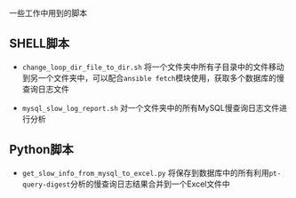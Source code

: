 一些工作中用到的脚本

## SHELL脚本
* `change_loop_dir_file_to_dir.sh`
将一个文件夹中所有子目录中的文件移动到另一个文件夹中，可以配合`ansible fetch`模块使用，获取多个数据库的慢查询日志文件

* `mysql_slow_log_report.sh`
对一个文件夹中的所有MySQL慢查询日志文件进行分析

## Python脚本
* `get_slow_info_from_mysql_to_excel.py`
将保存到数据库中的所有利用`pt-query-digest`分析的慢查询日志结果合并到一个Excel文件中
